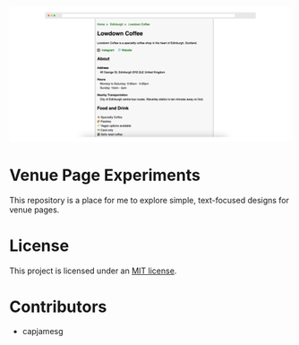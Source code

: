 ![Screenshot of a venue page for Lowdown Coffee, Edinburgh](screenshot.png)

# Venue Page Experiments

This repository is a place for me to explore simple, text-focused designs for venue pages.

# License

This project is licensed under an [MIT license](LICENSE).

# Contributors

- capjamesg
